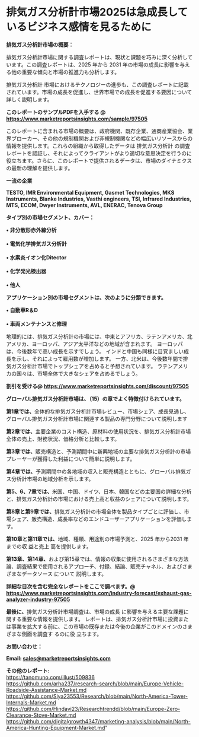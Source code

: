 # 排気ガス分析計市場2025は急成長しているビジネス感情を見るために

<strong><b>排気ガス分析計市場の概要：</b></strong>

排気ガス分析計市場に関する調査レポートは、現状と課題を巧みに深く分析しています。この調査レポートは、2025 年から 2031 年の市場の成長に影響を与える他の重要な傾向と市場の推進力も分析します。

排気ガス分析計 市場におけるテクノロジーの進歩も、この調査レポートに記載されています。市場の成長を促進し、世界市場での成長を促進する要因について詳しく説明します。

<strong>このレポートのサンプルPDFを入手する @ <a href=https://www.marketreportsinsights.com/sample/97505>https://www.marketreportsinsights.com/sample/97505</a></strong>

このレポートに含まれる市場の概要は、政府機関、既存企業、通商産業協会、業界ブローカー、その他の規制機関および非規制機関などの幅広いリソースからの情報を提供します。これらの組織から取得したデータは 排気ガス分析計 の調査レポートを認証し、それによってクライアントがより適切な意思決定を行うのに役立ちます。さらに、このレポートで提供されるデータは、市場のダイナミクスの最新の理解を提供します。

<strong>一流の企業</strong>

<strong><b>TESTO, IMR Environmental Equipment, Gasmet Technologies, MKS Instruments, Blanke Industries, Vasthi engineers, TSI, Infrared Industries, MTS, ECOM, Dwyer Instruments, AVL, ENERAC, Tenova Group</b></strong>

<strong><b>タイプ別の市場セグメント、カバー：</b></strong>

<strong>• 非分散形赤外線分析<br><br>• 電気化学排気ガス分析計<br><br>• 水素炎イオン化Ditector<br><br>• 化学発光検出器<br><br>• 他人</strong>

<strong><b>アプリケーション別の市場セグメントは、次のように分類できます。</b></strong>

<strong>• 自動車R＆D<br><br>• 車両メンテナンスと修理</strong>

 地理的には、排気ガス分析計の市場には、中東とアフリカ、ラテンアメリカ、北アメリカ、ヨーロッパ、アジア太平洋などの地域が含まれます。 ヨーロッパは、今後数年で高い成長を示すでしょう。 インドと中国も同様に目覚ましい成長を示し、それによって雇用数が増加します。 一方、北米は、今後数年間で排気ガス分析計市場でトップシェアを占めると予想されています。 ラテンアメリカの国々は、市場全体で大きなシェアを占めるでしょう。

<strong>割引を受ける@ <a href=https://www.marketreportsinsights.com/discount/97505>https://www.marketreportsinsights.com/discount/97505</a></strong>

<strong><b>グローバル排気ガス分析計市場は、（15）の章でよく特徴付けられています。</b></strong>

<strong><b>第</b></strong><strong><b>1章では、</b></strong>全体的な排気ガス分析計市場レビュー、市場シェア、成長見通し、グローバル排気ガス分析計市場に関連する製品の専門分野について説明します

<strong><b>第2章では、</b></strong>主要企業のコスト構造、原材料の使用状況を、排気ガス分析計市場全体の売上、財務状況、価格分析と比較します。

<strong><b>第3章では、</b></strong>販売構造と、予測期間中に新興地域の主要な排気ガス分析計の市場プレーヤーが獲得した利益について簡単に説明します。

<strong><b>第4章では、</b></strong>予測期間中の各地域の収入と販売構造とともに、グローバル排気ガス分析計市場の地域分析を示します。

<strong><b>第5、6、7章では、</b></strong>米国、中国、ドイツ、日本、韓国などの主要国の詳細な分析と、排気ガス分析計の市場における売上高と収益のシェアについて説明します。

<strong><b>第8章と第9章では、</b></strong>排気ガス分析計の市場全体を製品タイプごとに評価し、市場シェア、販売構造、成長率などのエンドユーザーアプリケーションを評価します。

<strong><b>第10章と第11章では、</b></strong>地域、種類、用途別の市場予測と、2025 年から2031 年までの収 益と売上 高を提供します。

<strong><b>第13章、第14章、</b></strong>および第15章では、情報の収集に使用されるさまざまな方法論、調査結果で使用されるアプローチ、付録、結論、販売チャネル、およびさまざまなデータソース について 説明します。

<strong>詳細な目次を含む完全なレポートをここで調べます。@ <a href=https://www.marketreportsinsights.com/industry-forecast/exhaust-gas-analyzer-industry-97505>https://www.marketreportsinsights.com/industry-forecast/exhaust-gas-analyzer-industry-97505</a></strong>

<strong><b>最後に、</b></strong>排気ガス分析計市場調査は、市場の成長 に影響を</a>与える主要な課題に関する重要な情報を提供します。 レポートは、排気ガス分析計市場に投資または事業を拡大する前に、この市場の既存または今後の企業がこのドメインのさまざまな側面を調査す るのに役 立ちます。

<strong><b>お問い合わせ：</b></strong>

<strong>Email: </strong><a href=mailto:sales@marketreportsinsights.com><strong>sales@marketreportsinsights.com</strong></a>

<strong>その他のレポート:</strong>
<br>
<a href=https://tanomuno.com/illust/509836>https://tanomuno.com/illust/509836</a>
<br>
<a href=https://github.com/arha237/research-search/blob/main/Europe-Vehicle-Roadside-Assistance-Market.md>https://github.com/arha237/research-search/blob/main/Europe-Vehicle-Roadside-Assistance-Market.md</a>
<br>
<a href=https://github.com/Siya23553/Research/blob/main/North-America-Tower-Internals-Market.md>https://github.com/Siya23553/Research/blob/main/North-America-Tower-Internals-Market.md</a>
<br>
<a href=https://github.com/Hindavi23/Researchtrendd/blob/main/Europe-Zero-Clearance-Stove-Market.md>https://github.com/Hindavi23/Researchtrendd/blob/main/Europe-Zero-Clearance-Stove-Market.md</a>
<br>
<a href=https://github.com/digitalgrowth4347/marketing-analysis/blob/main/North-America-Hunting-Equipment-Market.md>https://github.com/digitalgrowth4347/marketing-analysis/blob/main/North-America-Hunting-Equipment-Market.md</a>"
